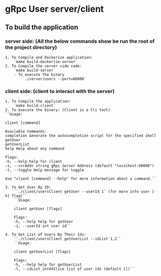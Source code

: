 # gRpc User server/client

## To build the application

### server side: (All the below commands show be run the root of the project directory)

    1. To Compile and Dockerize application:
        `make build-dockerize-server`
    2. To Compile the server side code:
        `make build-server`
        - To execute the binary
            `./server/users --port=60000`

### client side: (client to interact with the server)

    1. To Compile the application:
        `make build-client`
    2. To execute the binary: (Client is a Cli tool)
    ``Usage:

    client [command]

    Available Commands:
    completion Generate the autocompletion script for the specified shell
    getUser
    getUserList
    help Help about any command

    Flags:
    -h, --help help for client
    -s, --svrAddr string gRpc Server Address (default "localhost:60000")
    -t, --toggle Help message for toggle

    Use "client [command] --help" for more information about a command.``

    3. To Get User By ID:
        ``./client/usersClient getUser --userId 1` (for more info user [-h] flag)``
        ``Usage:

        client getUser [flags]

        Flags:
        -h, --help help for getUser
        -i, --userId int user id``

    4. To Get List of Users By Their Ids:
        ``./client/usersClient getUserList --idList 1,2``
        ``Usage:

        client getUserList [flags]

        Flags:
        -h, --help help for getUserList
        -l, --idList int64Slice list of user ids (default [])``
